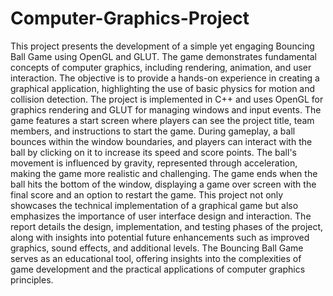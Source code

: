 # Computer-Graphics-Project
This project presents the development of a simple yet engaging Bouncing Ball 
Game using OpenGL and GLUT.
The game demonstrates fundamental concepts of computer graphics, including 
rendering, animation, and user interaction. The objective is to provide a hands-on 
experience in creating a graphical application, highlighting the use of basic physics 
for motion and collision detection. The project is implemented in C++ and uses 
OpenGL for graphics rendering and GLUT for managing windows and input 
events.
The game features a start screen where players can see the project title, team 
members, and instructions to start the game. During gameplay, a ball bounces 
within the window boundaries, and players can interact with the ball by clicking on 
it to increase its speed and score points. The ball's movement is influenced by 
gravity, represented through acceleration, making the game more realistic and 
challenging. The game ends when the ball hits the bottom of the window, 
displaying a game over screen with the final score and an option to restart the game.
This project not only showcases the technical implementation of a graphical 
game but also emphasizes the importance of user interface design and interaction. 
The report details the design, implementation, and testing phases of the project, 
along with insights into potential future enhancements such as improved graphics, 
sound effects, and additional levels. The Bouncing Ball Game serves as an 
educational tool, offering insights into the complexities of game development and 
the practical applications of computer graphics principles.
